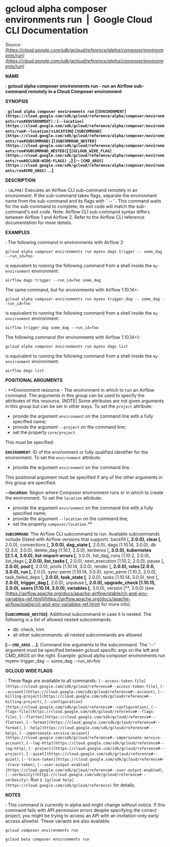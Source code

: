 # gcloud alpha composer environments run  |  Google Cloud CLI Documentation

*Source: [https://cloud.google.com/sdk/gcloud/reference/alpha/composer/environments/run](https://cloud.google.com/sdk/gcloud/reference/alpha/composer/environments/run)*

**NAME**

: **gcloud alpha composer environments run - run an Airflow sub-command remotely in a Cloud Composer environment**

**SYNOPSIS**

: **`gcloud alpha composer environments run` (`[ENVIRONMENT](https://cloud.google.com/sdk/gcloud/reference/alpha/composer/environments/run#ENVIRONMENT)` : `[--location](https://cloud.google.com/sdk/gcloud/reference/alpha/composer/environments/run#--location)`=`LOCATION`) `[SUBCOMMAND](https://cloud.google.com/sdk/gcloud/reference/alpha/composer/environments/run#SUBCOMMAND)` [`[SUBCOMMAND_NESTED](https://cloud.google.com/sdk/gcloud/reference/alpha/composer/environments/run#SUBCOMMAND_NESTED)`] [`[GCLOUD_WIDE_FLAG](https://cloud.google.com/sdk/gcloud/reference/alpha/composer/environments/run#GCLOUD-WIDE-FLAGS) …`] [-- `[CMD_ARGS](https://cloud.google.com/sdk/gcloud/reference/alpha/composer/environments/run#CMD_ARGS)` …]**

**DESCRIPTION**

: `(ALPHA)` Executes an Airflow CLI sub-command remotely in an
environment. If the sub-command takes flags, separate the environment name from
the sub-command and its flags with ``--´´. This command waits for
the sub-command to complete; its exit code will match the sub-command's exit
code.
Note: Airflow CLI sub-command syntax differs between Airflow 1 and Airflow 2.
Refer to the Airflow CLI reference documentation for more details.

**EXAMPLES**

: The following command in environments with Airflow 2:

```
gcloud alpha composer environments run myenv dags trigger -- some_dag --run_id=foo
```

is equivalent to running the following command from a shell inside the
`my-environment` environment:

```
airflow dags trigger --run_id=foo some_dag
```

The same command, but for environments with Airflow 1.10.14+:

```
gcloud alpha composer environments run myenv trigger_dag -- some_dag --run_id=foo
```

is equivalent to running the following command from a shell inside the
`my-environment` environment:

```
airflow trigger_dag some_dag --run_id=foo
```

The following command (for environments with Airflow 1.10.14+):

```
gcloud alpha composer environments run myenv dags list
```

is equivalent to running the following command from a shell inside the
`my-environment` environment:

```
airflow dags list
```

**POSITIONAL ARGUMENTS**

: **Environment resource - The environment in which to run an Airflow command. The
arguments in this group can be used to specify the attributes of this resource.
(NOTE) Some attributes are not given arguments in this group but can be set in
other ways.
To set the `project` attribute:

- provide the argument `environment` on the command line with a fully
specified name;
- provide the argument `--project` on the command line;
- set the property `core/project`.

This must be specified.

**`ENVIRONMENT`**:
ID of the environment or fully qualified identifier for the environment.
To set the `environment` attribute:

- provide the argument `environment` on the command line.

This positional argument must be specified if any of the other arguments in this
group are specified.

**--location**:
Region where Composer environment runs or in which to create the environment.
To set the `location` attribute:

- provide the argument `environment` on the command line with a fully
specified name;
- provide the argument `--location` on the command line;
- set the property `composer/location`.**

**`SUBCOMMAND`**:
The Airflow CLI subcommand to run. Available subcommands include (listed with
Airflow versions that support): backfill [**, 2.0.0), clear [**, 2.0.0),
connections [**, 3.0.0), dag_state [**, 2.0.0), dags [1.10.14, 3.0.0), db
[2.3.0, 3.0.0), delete_dag [1.10.1, 2.0.0), kerberos [**, 3.0.0), kubernetes
[2.1.4, 3.0.0), list-import-errors [**, 3.0.0), list_dag_runs [1.10.2, 2.0.0),
list_dags [**, 2.0.0), list_tasks [**, 2.0.0), next_execution [1.10.2, 2.0.0),
pause [**, 2.0.0), pool [**, 2.0.0), pools [1.10.14, 3.0.0), render [**, 2.0.0),
roles [2.0.0, 3.0.0), run [**, 2.0.0), sync-perm [1.10.14, 3.0.0), sync_perm
[1.10.2, 2.0.0), task_failed_deps [**, 2.0.0), task_state [**, 2.0.0), tasks
[1.10.14, 3.0.0), test [**, 2.0.0), trigger_dag [**, 2.0.0), unpause [**,
2.0.0), upgrade_check [1.10.15, 2.0.0), users [1.10.14, 3.0.0), variables [**,
3.0.0), version [**, 3.0.0) (see [https://airflow.apache.org/docs/apache-airflow/stable/cli-and-env-variables-ref.html](https://airflow.apache.org/docs/apache-airflow/stable/cli-and-env-variables-ref.html)
for more info).

**[`SUBCOMMAND_NESTED`]**:
Additional subcommand in case it is nested. The following is a list of allowed
nested subcommands:

- db: check, trim
- all other subcommands: all nested subcommands are allowed

**[-- `CMD_ARGS` …]**:
Command line arguments to the subcommand.
The '--' argument must be specified between gcloud specific args on the left and
CMD_ARGS on the right. Example:
gcloud alpha composer environments run myenv trigger_dag -- some_dag
--run_id=foo

**GCLOUD WIDE FLAGS**

: These flags are available to all commands: `[--access-token-file](https://cloud.google.com/sdk/gcloud/reference#--access-token-file)`,
`[--account](https://cloud.google.com/sdk/gcloud/reference#--account)`, `[--billing-project](https://cloud.google.com/sdk/gcloud/reference#--billing-project)`,
`[--configuration](https://cloud.google.com/sdk/gcloud/reference#--configuration)`,
`[--flags-file](https://cloud.google.com/sdk/gcloud/reference#--flags-file)`,
`[--flatten](https://cloud.google.com/sdk/gcloud/reference#--flatten)`, `[--format](https://cloud.google.com/sdk/gcloud/reference#--format)`, `[--help](https://cloud.google.com/sdk/gcloud/reference#--help)`, `[--impersonate-service-account](https://cloud.google.com/sdk/gcloud/reference#--impersonate-service-account)`,
`[--log-http](https://cloud.google.com/sdk/gcloud/reference#--log-http)`,
`[--project](https://cloud.google.com/sdk/gcloud/reference#--project)`, `[--quiet](https://cloud.google.com/sdk/gcloud/reference#--quiet)`, `[--trace-token](https://cloud.google.com/sdk/gcloud/reference#--trace-token)`, `[--user-output-enabled](https://cloud.google.com/sdk/gcloud/reference#--user-output-enabled)`,
`[--verbosity](https://cloud.google.com/sdk/gcloud/reference#--verbosity)`.
Run `$ [gcloud help](https://cloud.google.com/sdk/gcloud/reference)` for details.

**NOTES**

: This command is currently in alpha and might change without notice. If this
command fails with API permission errors despite specifying the correct project,
you might be trying to access an API with an invitation-only early access
allowlist. These variants are also available:

```
gcloud composer environments run
```

```
gcloud beta composer environments run
```